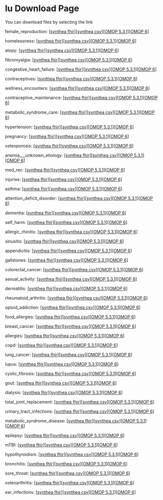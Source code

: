 # lu Download Page #
You can download files by selecting the link

female_reproduction: [[synthea fhir](https://github.com/science-automation/healthcare-europe-sample/raw/lu/lu/female_reproduction_synthea_fhir.zip)][[synthea csv](https://github.com/science-automation/healthcare-europe-sample/raw/lu/lu/female_reproduction_synthea_csv.zip)][[OMOP 5.3.1](https://github.com/science-automation/healthcare-europe-sample/raw/lu/lu/female_reproduction_omop_531.zip)][[OMOP 6](https://github.com/science-automation/healthcare-europe-sample/raw/lu/lu/female_reproduction_omop_6.zip)]

homelessness: [[synthea fhir](https://github.com/science-automation/healthcare-europe-sample/raw/lu/lu/homelessness_synthea_fhir.zip)][[synthea csv](https://github.com/science-automation/healthcare-europe-sample/raw/lu/lu/homelessness_synthea_csv.zip)][[OMOP 5.3.1](https://github.com/science-automation/healthcare-europe-sample/raw/lu/lu/homelessness_omop_531.zip)][[OMOP 6](https://github.com/science-automation/healthcare-europe-sample/raw/lu/lu/homelessness_omop_6.zip)]

atopy: [[synthea fhir](https://github.com/science-automation/healthcare-europe-sample/raw/lu/lu/atopy_synthea_fhir.zip)][[synthea csv](https://github.com/science-automation/healthcare-europe-sample/raw/lu/lu/atopy_synthea_csv.zip)][[OMOP 5.3.1](https://github.com/science-automation/healthcare-europe-sample/raw/lu/lu/atopy_omop_531.zip)][[OMOP 6](https://github.com/science-automation/healthcare-europe-sample/raw/lu/lu/atopy_omop_6.zip)]

fibromyalgia: [[synthea fhir](https://github.com/science-automation/healthcare-europe-sample/raw/lu/lu/fibromyalgia_synthea_fhir.zip)][[synthea csv](https://github.com/science-automation/healthcare-europe-sample/raw/lu/lu/fibromyalgia_synthea_csv.zip)][[OMOP 5.3.1](https://github.com/science-automation/healthcare-europe-sample/raw/lu/lu/fibromyalgia_omop_531.zip)][[OMOP 6](https://github.com/science-automation/healthcare-europe-sample/raw/lu/lu/fibromyalgia_omop_6.zip)]

congestive_heart_failure: [[synthea fhir](https://github.com/science-automation/healthcare-europe-sample/raw/lu/lu/congestive_heart_failure_synthea_fhir.zip)][[synthea csv](https://github.com/science-automation/healthcare-europe-sample/raw/lu/lu/congestive_heart_failure_synthea_csv.zip)][[OMOP 5.3.1](https://github.com/science-automation/healthcare-europe-sample/raw/lu/lu/congestive_heart_failure_omop_531.zip)][[OMOP 6](https://github.com/science-automation/healthcare-europe-sample/raw/lu/lu/congestive_heart_failure_omop_6.zip)]

contraceptives: [[synthea fhir](https://github.com/science-automation/healthcare-europe-sample/raw/lu/lu/contraceptives_synthea_fhir.zip)][[synthea csv](https://github.com/science-automation/healthcare-europe-sample/raw/lu/lu/contraceptives_synthea_csv.zip)][[OMOP 5.3.1](https://github.com/science-automation/healthcare-europe-sample/raw/lu/lu/contraceptives_omop_531.zip)][[OMOP 6](https://github.com/science-automation/healthcare-europe-sample/raw/lu/lu/contraceptives_omop_6.zip)]

wellness_encounters: [[synthea fhir](https://github.com/science-automation/healthcare-europe-sample/raw/lu/lu/wellness_encounters_synthea_fhir.zip)][[synthea csv](https://github.com/science-automation/healthcare-europe-sample/raw/lu/lu/wellness_encounters_synthea_csv.zip)][[OMOP 5.3.1](https://github.com/science-automation/healthcare-europe-sample/raw/lu/lu/wellness_encounters_omop_531.zip)][[OMOP 6](https://github.com/science-automation/healthcare-europe-sample/raw/lu/lu/wellness_encounters_omop_6.zip)]

contraceptive_maintenance: [[synthea fhir](https://github.com/science-automation/healthcare-europe-sample/raw/lu/lu/contraceptive_maintenance_synthea_fhir.zip)][[synthea csv](https://github.com/science-automation/healthcare-europe-sample/raw/lu/lu/contraceptive_maintenance_synthea_csv.zip)][[OMOP 5.3.1](https://github.com/science-automation/healthcare-europe-sample/raw/lu/lu/contraceptive_maintenance_omop_531.zip)][[OMOP 6](https://github.com/science-automation/healthcare-europe-sample/raw/lu/lu/contraceptive_maintenance_omop_6.zip)]

metabolic_syndrome_care: [[synthea fhir](https://github.com/science-automation/healthcare-europe-sample/raw/lu/lu/metabolic_syndrome_care_synthea_fhir.zip)][[synthea csv](https://github.com/science-automation/healthcare-europe-sample/raw/lu/lu/metabolic_syndrome_care_synthea_csv.zip)][[OMOP 5.3.1](https://github.com/science-automation/healthcare-europe-sample/raw/lu/lu/metabolic_syndrome_care_omop_531.zip)][[OMOP 6](https://github.com/science-automation/healthcare-europe-sample/raw/lu/lu/metabolic_syndrome_care_omop_6.zip)]

hypertension: [[synthea fhir](https://github.com/science-automation/healthcare-europe-sample/raw/lu/lu/hypertension_synthea_fhir.zip)][[synthea csv](https://github.com/science-automation/healthcare-europe-sample/raw/lu/lu/hypertension_synthea_csv.zip)][[OMOP 5.3.1](https://github.com/science-automation/healthcare-europe-sample/raw/lu/lu/hypertension_omop_531.zip)][[OMOP 6](https://github.com/science-automation/healthcare-europe-sample/raw/lu/lu/hypertension_omop_6.zip)]

pregnancy: [[synthea fhir](https://github.com/science-automation/healthcare-europe-sample/raw/lu/lu/pregnancy_synthea_fhir.zip)][[synthea csv](https://github.com/science-automation/healthcare-europe-sample/raw/lu/lu/pregnancy_synthea_csv.zip)][[OMOP 5.3.1](https://github.com/science-automation/healthcare-europe-sample/raw/lu/lu/pregnancy_omop_531.zip)][[OMOP 6](https://github.com/science-automation/healthcare-europe-sample/raw/lu/lu/pregnancy_omop_6.zip)]

osteoporosis: [[synthea fhir](https://github.com/science-automation/healthcare-europe-sample/raw/lu/lu/osteoporosis_synthea_fhir.zip)][[synthea csv](https://github.com/science-automation/healthcare-europe-sample/raw/lu/lu/osteoporosis_synthea_csv.zip)][[OMOP 5.3.1](https://github.com/science-automation/healthcare-europe-sample/raw/lu/lu/osteoporosis_omop_531.zip)][[OMOP 6](https://github.com/science-automation/healthcare-europe-sample/raw/lu/lu/osteoporosis_omop_6.zip)]

anemia___unknown_etiology: [[synthea fhir](https://github.com/science-automation/healthcare-europe-sample/raw/lu/lu/anemia___unknown_etiology_synthea_fhir.zip)][[synthea csv](https://github.com/science-automation/healthcare-europe-sample/raw/lu/lu/anemia___unknown_etiology_synthea_csv.zip)][[OMOP 5.3.1](https://github.com/science-automation/healthcare-europe-sample/raw/lu/lu/anemia___unknown_etiology_omop_531.zip)][[OMOP 6](https://github.com/science-automation/healthcare-europe-sample/raw/lu/lu/anemia___unknown_etiology_omop_6.zip)]

med_rec: [[synthea fhir](https://github.com/science-automation/healthcare-europe-sample/raw/lu/lu/med_rec_synthea_fhir.zip)][[synthea csv](https://github.com/science-automation/healthcare-europe-sample/raw/lu/lu/med_rec_synthea_csv.zip)][[OMOP 5.3.1](https://github.com/science-automation/healthcare-europe-sample/raw/lu/lu/med_rec_omop_531.zip)][[OMOP 6](https://github.com/science-automation/healthcare-europe-sample/raw/lu/lu/med_rec_omop_6.zip)]

injuries: [[synthea fhir](https://github.com/science-automation/healthcare-europe-sample/raw/lu/lu/injuries_synthea_fhir.zip)][[synthea csv](https://github.com/science-automation/healthcare-europe-sample/raw/lu/lu/injuries_synthea_csv.zip)][[OMOP 5.3.1](https://github.com/science-automation/healthcare-europe-sample/raw/lu/lu/injuries_omop_531.zip)][[OMOP 6](https://github.com/science-automation/healthcare-europe-sample/raw/lu/lu/injuries_omop_6.zip)]

asthma: [[synthea fhir](https://github.com/science-automation/healthcare-europe-sample/raw/lu/lu/asthma_synthea_fhir.zip)][[synthea csv](https://github.com/science-automation/healthcare-europe-sample/raw/lu/lu/asthma_synthea_csv.zip)][[OMOP 5.3.1](https://github.com/science-automation/healthcare-europe-sample/raw/lu/lu/asthma_omop_531.zip)][[OMOP 6](https://github.com/science-automation/healthcare-europe-sample/raw/lu/lu/asthma_omop_6.zip)]

attention_deficit_disorder: [[synthea fhir](https://github.com/science-automation/healthcare-europe-sample/raw/lu/lu/attention_deficit_disorder_synthea_fhir.zip)][[synthea csv](https://github.com/science-automation/healthcare-europe-sample/raw/lu/lu/attention_deficit_disorder_synthea_csv.zip)][[OMOP 5.3.1](https://github.com/science-automation/healthcare-europe-sample/raw/lu/lu/attention_deficit_disorder_omop_531.zip)][[OMOP 6](https://github.com/science-automation/healthcare-europe-sample/raw/lu/lu/attention_deficit_disorder_omop_6.zip)]

dementia: [[synthea fhir](https://github.com/science-automation/healthcare-europe-sample/raw/lu/lu/dementia_synthea_fhir.zip)][[synthea csv](https://github.com/science-automation/healthcare-europe-sample/raw/lu/lu/dementia_synthea_csv.zip)][[OMOP 5.3.1](https://github.com/science-automation/healthcare-europe-sample/raw/lu/lu/dementia_omop_531.zip)][[OMOP 6](https://github.com/science-automation/healthcare-europe-sample/raw/lu/lu/dementia_omop_6.zip)]

self_harm: [[synthea fhir](https://github.com/science-automation/healthcare-europe-sample/raw/lu/lu/self_harm_synthea_fhir.zip)][[synthea csv](https://github.com/science-automation/healthcare-europe-sample/raw/lu/lu/self_harm_synthea_csv.zip)][[OMOP 5.3.1](https://github.com/science-automation/healthcare-europe-sample/raw/lu/lu/self_harm_omop_531.zip)][[OMOP 6](https://github.com/science-automation/healthcare-europe-sample/raw/lu/lu/self_harm_omop_6.zip)]

allergic_rhinitis: [[synthea fhir](https://github.com/science-automation/healthcare-europe-sample/raw/lu/lu/allergic_rhinitis_synthea_fhir.zip)][[synthea csv](https://github.com/science-automation/healthcare-europe-sample/raw/lu/lu/allergic_rhinitis_synthea_csv.zip)][[OMOP 5.3.1](https://github.com/science-automation/healthcare-europe-sample/raw/lu/lu/allergic_rhinitis_omop_531.zip)][[OMOP 6](https://github.com/science-automation/healthcare-europe-sample/raw/lu/lu/allergic_rhinitis_omop_6.zip)]

sinusitis: [[synthea fhir](https://github.com/science-automation/healthcare-europe-sample/raw/lu/lu/sinusitis_synthea_fhir.zip)][[synthea csv](https://github.com/science-automation/healthcare-europe-sample/raw/lu/lu/sinusitis_synthea_csv.zip)][[OMOP 5.3.1](https://github.com/science-automation/healthcare-europe-sample/raw/lu/lu/sinusitis_omop_531.zip)][[OMOP 6](https://github.com/science-automation/healthcare-europe-sample/raw/lu/lu/sinusitis_omop_6.zip)]

appendicitis: [[synthea fhir](https://github.com/science-automation/healthcare-europe-sample/raw/lu/lu/appendicitis_synthea_fhir.zip)][[synthea csv](https://github.com/science-automation/healthcare-europe-sample/raw/lu/lu/appendicitis_synthea_csv.zip)][[OMOP 5.3.1](https://github.com/science-automation/healthcare-europe-sample/raw/lu/lu/appendicitis_omop_531.zip)][[OMOP 6](https://github.com/science-automation/healthcare-europe-sample/raw/lu/lu/appendicitis_omop_6.zip)]

gallstones: [[synthea fhir](https://github.com/science-automation/healthcare-europe-sample/raw/lu/lu/gallstones_synthea_fhir.zip)][[synthea csv](https://github.com/science-automation/healthcare-europe-sample/raw/lu/lu/gallstones_synthea_csv.zip)][[OMOP 5.3.1](https://github.com/science-automation/healthcare-europe-sample/raw/lu/lu/gallstones_omop_531.zip)][[OMOP 6](https://github.com/science-automation/healthcare-europe-sample/raw/lu/lu/gallstones_omop_6.zip)]

colorectal_cancer: [[synthea fhir](https://github.com/science-automation/healthcare-europe-sample/raw/lu/lu/colorectal_cancer_synthea_fhir.zip)][[synthea csv](https://github.com/science-automation/healthcare-europe-sample/raw/lu/lu/colorectal_cancer_synthea_csv.zip)][[OMOP 5.3.1](https://github.com/science-automation/healthcare-europe-sample/raw/lu/lu/colorectal_cancer_omop_531.zip)][[OMOP 6](https://github.com/science-automation/healthcare-europe-sample/raw/lu/lu/colorectal_cancer_omop_6.zip)]

sexual_activity: [[synthea fhir](https://github.com/science-automation/healthcare-europe-sample/raw/lu/lu/sexual_activity_synthea_fhir.zip)][[synthea csv](https://github.com/science-automation/healthcare-europe-sample/raw/lu/lu/sexual_activity_synthea_csv.zip)][[OMOP 5.3.1](https://github.com/science-automation/healthcare-europe-sample/raw/lu/lu/sexual_activity_omop_531.zip)][[OMOP 6](https://github.com/science-automation/healthcare-europe-sample/raw/lu/lu/sexual_activity_omop_6.zip)]

dermatitis: [[synthea fhir](https://github.com/science-automation/healthcare-europe-sample/raw/lu/lu/dermatitis_synthea_fhir.zip)][[synthea csv](https://github.com/science-automation/healthcare-europe-sample/raw/lu/lu/dermatitis_synthea_csv.zip)][[OMOP 5.3.1](https://github.com/science-automation/healthcare-europe-sample/raw/lu/lu/dermatitis_omop_531.zip)][[OMOP 6](https://github.com/science-automation/healthcare-europe-sample/raw/lu/lu/dermatitis_omop_6.zip)]

rheumatoid_arthritis: [[synthea fhir](https://github.com/science-automation/healthcare-europe-sample/raw/lu/lu/rheumatoid_arthritis_synthea_fhir.zip)][[synthea csv](https://github.com/science-automation/healthcare-europe-sample/raw/lu/lu/rheumatoid_arthritis_synthea_csv.zip)][[OMOP 5.3.1](https://github.com/science-automation/healthcare-europe-sample/raw/lu/lu/rheumatoid_arthritis_omop_531.zip)][[OMOP 6](https://github.com/science-automation/healthcare-europe-sample/raw/lu/lu/rheumatoid_arthritis_omop_6.zip)]

opioid_addiction: [[synthea fhir](https://github.com/science-automation/healthcare-europe-sample/raw/lu/lu/opioid_addiction_synthea_fhir.zip)][[synthea csv](https://github.com/science-automation/healthcare-europe-sample/raw/lu/lu/opioid_addiction_synthea_csv.zip)][[OMOP 5.3.1](https://github.com/science-automation/healthcare-europe-sample/raw/lu/lu/opioid_addiction_omop_531.zip)][[OMOP 6](https://github.com/science-automation/healthcare-europe-sample/raw/lu/lu/opioid_addiction_omop_6.zip)]

food_allergies: [[synthea fhir](https://github.com/science-automation/healthcare-europe-sample/raw/lu/lu/food_allergies_synthea_fhir.zip)][[synthea csv](https://github.com/science-automation/healthcare-europe-sample/raw/lu/lu/food_allergies_synthea_csv.zip)][[OMOP 5.3.1](https://github.com/science-automation/healthcare-europe-sample/raw/lu/lu/food_allergies_omop_531.zip)][[OMOP 6](https://github.com/science-automation/healthcare-europe-sample/raw/lu/lu/food_allergies_omop_6.zip)]

breast_cancer: [[synthea fhir](https://github.com/science-automation/healthcare-europe-sample/raw/lu/lu/breast_cancer_synthea_fhir.zip)][[synthea csv](https://github.com/science-automation/healthcare-europe-sample/raw/lu/lu/breast_cancer_synthea_csv.zip)][[OMOP 5.3.1](https://github.com/science-automation/healthcare-europe-sample/raw/lu/lu/breast_cancer_omop_531.zip)][[OMOP 6](https://github.com/science-automation/healthcare-europe-sample/raw/lu/lu/breast_cancer_omop_6.zip)]

allergies: [[synthea fhir](https://github.com/science-automation/healthcare-europe-sample/raw/lu/lu/allergies_synthea_fhir.zip)][[synthea csv](https://github.com/science-automation/healthcare-europe-sample/raw/lu/lu/allergies_synthea_csv.zip)][[OMOP 5.3.1](https://github.com/science-automation/healthcare-europe-sample/raw/lu/lu/allergies_omop_531.zip)][[OMOP 6](https://github.com/science-automation/healthcare-europe-sample/raw/lu/lu/allergies_omop_6.zip)]

copd: [[synthea fhir](https://github.com/science-automation/healthcare-europe-sample/raw/lu/lu/copd_synthea_fhir.zip)][[synthea csv](https://github.com/science-automation/healthcare-europe-sample/raw/lu/lu/copd_synthea_csv.zip)][[OMOP 5.3.1](https://github.com/science-automation/healthcare-europe-sample/raw/lu/lu/copd_omop_531.zip)][[OMOP 6](https://github.com/science-automation/healthcare-europe-sample/raw/lu/lu/copd_omop_6.zip)]

lung_cancer: [[synthea fhir](https://github.com/science-automation/healthcare-europe-sample/raw/lu/lu/lung_cancer_synthea_fhir.zip)][[synthea csv](https://github.com/science-automation/healthcare-europe-sample/raw/lu/lu/lung_cancer_synthea_csv.zip)][[OMOP 5.3.1](https://github.com/science-automation/healthcare-europe-sample/raw/lu/lu/lung_cancer_omop_531.zip)][[OMOP 6](https://github.com/science-automation/healthcare-europe-sample/raw/lu/lu/lung_cancer_omop_6.zip)]

lupus: [[synthea fhir](https://github.com/science-automation/healthcare-europe-sample/raw/lu/lu/lupus_synthea_fhir.zip)][[synthea csv](https://github.com/science-automation/healthcare-europe-sample/raw/lu/lu/lupus_synthea_csv.zip)][[OMOP 5.3.1](https://github.com/science-automation/healthcare-europe-sample/raw/lu/lu/lupus_omop_531.zip)][[OMOP 6](https://github.com/science-automation/healthcare-europe-sample/raw/lu/lu/lupus_omop_6.zip)]

cystic_fibrosis: [[synthea fhir](https://github.com/science-automation/healthcare-europe-sample/raw/lu/lu/cystic_fibrosis_synthea_fhir.zip)][[synthea csv](https://github.com/science-automation/healthcare-europe-sample/raw/lu/lu/cystic_fibrosis_synthea_csv.zip)][[OMOP 5.3.1](https://github.com/science-automation/healthcare-europe-sample/raw/lu/lu/cystic_fibrosis_omop_531.zip)][[OMOP 6](https://github.com/science-automation/healthcare-europe-sample/raw/lu/lu/cystic_fibrosis_omop_6.zip)]

gout: [[synthea fhir](https://github.com/science-automation/healthcare-europe-sample/raw/lu/lu/gout_synthea_fhir.zip)][[synthea csv](https://github.com/science-automation/healthcare-europe-sample/raw/lu/lu/gout_synthea_csv.zip)][[OMOP 5.3.1](https://github.com/science-automation/healthcare-europe-sample/raw/lu/lu/gout_omop_531.zip)][[OMOP 6](https://github.com/science-automation/healthcare-europe-sample/raw/lu/lu/gout_omop_6.zip)]

dialysis: [[synthea fhir](https://github.com/science-automation/healthcare-europe-sample/raw/lu/lu/dialysis_synthea_fhir.zip)][[synthea csv](https://github.com/science-automation/healthcare-europe-sample/raw/lu/lu/dialysis_synthea_csv.zip)][[OMOP 5.3.1](https://github.com/science-automation/healthcare-europe-sample/raw/lu/lu/dialysis_omop_531.zip)][[OMOP 6](https://github.com/science-automation/healthcare-europe-sample/raw/lu/lu/dialysis_omop_6.zip)]

total_joint_replacement: [[synthea fhir](https://github.com/science-automation/healthcare-europe-sample/raw/lu/lu/total_joint_replacement_synthea_fhir.zip)][[synthea csv](https://github.com/science-automation/healthcare-europe-sample/raw/lu/lu/total_joint_replacement_synthea_csv.zip)][[OMOP 5.3.1](https://github.com/science-automation/healthcare-europe-sample/raw/lu/lu/total_joint_replacement_omop_531.zip)][[OMOP 6](https://github.com/science-automation/healthcare-europe-sample/raw/lu/lu/total_joint_replacement_omop_6.zip)]

urinary_tract_infections: [[synthea fhir](https://github.com/science-automation/healthcare-europe-sample/raw/lu/lu/urinary_tract_infections_synthea_fhir.zip)][[synthea csv](https://github.com/science-automation/healthcare-europe-sample/raw/lu/lu/urinary_tract_infections_synthea_csv.zip)][[OMOP 5.3.1](https://github.com/science-automation/healthcare-europe-sample/raw/lu/lu/urinary_tract_infections_omop_531.zip)][[OMOP 6](https://github.com/science-automation/healthcare-europe-sample/raw/lu/lu/urinary_tract_infections_omop_6.zip)]

metabolic_syndrome_disease: [[synthea fhir](https://github.com/science-automation/healthcare-europe-sample/raw/lu/lu/metabolic_syndrome_disease_synthea_fhir.zip)][[synthea csv](https://github.com/science-automation/healthcare-europe-sample/raw/lu/lu/metabolic_syndrome_disease_synthea_csv.zip)][[OMOP 5.3.1](https://github.com/science-automation/healthcare-europe-sample/raw/lu/lu/metabolic_syndrome_disease_omop_531.zip)][[OMOP 6](https://github.com/science-automation/healthcare-europe-sample/raw/lu/lu/metabolic_syndrome_disease_omop_6.zip)]

epilepsy: [[synthea fhir](https://github.com/science-automation/healthcare-europe-sample/raw/lu/lu/epilepsy_synthea_fhir.zip)][[synthea csv](https://github.com/science-automation/healthcare-europe-sample/raw/lu/lu/epilepsy_synthea_csv.zip)][[OMOP 5.3.1](https://github.com/science-automation/healthcare-europe-sample/raw/lu/lu/epilepsy_omop_531.zip)][[OMOP 6](https://github.com/science-automation/healthcare-europe-sample/raw/lu/lu/epilepsy_omop_6.zip)]

mTBI: [[synthea fhir](https://github.com/science-automation/healthcare-europe-sample/raw/lu/lu/mTBI_synthea_fhir.zip)][[synthea csv](https://github.com/science-automation/healthcare-europe-sample/raw/lu/lu/mTBI_synthea_csv.zip)][[OMOP 5.3.1](https://github.com/science-automation/healthcare-europe-sample/raw/lu/lu/mTBI_omop_531.zip)][[OMOP 6](https://github.com/science-automation/healthcare-europe-sample/raw/lu/lu/mTBI_omop_6.zip)]

hypothyroidism: [[synthea fhir](https://github.com/science-automation/healthcare-europe-sample/raw/lu/lu/hypothyroidism_synthea_fhir.zip)][[synthea csv](https://github.com/science-automation/healthcare-europe-sample/raw/lu/lu/hypothyroidism_synthea_csv.zip)][[OMOP 5.3.1](https://github.com/science-automation/healthcare-europe-sample/raw/lu/lu/hypothyroidism_omop_531.zip)][[OMOP 6](https://github.com/science-automation/healthcare-europe-sample/raw/lu/lu/hypothyroidism_omop_6.zip)]

bronchitis: [[synthea fhir](https://github.com/science-automation/healthcare-europe-sample/raw/lu/lu/bronchitis_synthea_fhir.zip)][[synthea csv](https://github.com/science-automation/healthcare-europe-sample/raw/lu/lu/bronchitis_synthea_csv.zip)][[OMOP 5.3.1](https://github.com/science-automation/healthcare-europe-sample/raw/lu/lu/bronchitis_omop_531.zip)][[OMOP 6](https://github.com/science-automation/healthcare-europe-sample/raw/lu/lu/bronchitis_omop_6.zip)]

sore_throat: [[synthea fhir](https://github.com/science-automation/healthcare-europe-sample/raw/lu/lu/sore_throat_synthea_fhir.zip)][[synthea csv](https://github.com/science-automation/healthcare-europe-sample/raw/lu/lu/sore_throat_synthea_csv.zip)][[OMOP 5.3.1](https://github.com/science-automation/healthcare-europe-sample/raw/lu/lu/sore_throat_omop_531.zip)][[OMOP 6](https://github.com/science-automation/healthcare-europe-sample/raw/lu/lu/sore_throat_omop_6.zip)]

osteoarthritis: [[synthea fhir](https://github.com/science-automation/healthcare-europe-sample/raw/lu/lu/osteoarthritis_synthea_fhir.zip)][[synthea csv](https://github.com/science-automation/healthcare-europe-sample/raw/lu/lu/osteoarthritis_synthea_csv.zip)][[OMOP 5.3.1](https://github.com/science-automation/healthcare-europe-sample/raw/lu/lu/osteoarthritis_omop_531.zip)][[OMOP 6](https://github.com/science-automation/healthcare-europe-sample/raw/lu/lu/osteoarthritis_omop_6.zip)]

ear_infections: [[synthea fhir](https://github.com/science-automation/healthcare-europe-sample/raw/lu/lu/ear_infections_synthea_fhir.zip)][[synthea csv](https://github.com/science-automation/healthcare-europe-sample/raw/lu/lu/ear_infections_synthea_csv.zip)][[OMOP 5.3.1](https://github.com/science-automation/healthcare-europe-sample/raw/lu/lu/ear_infections_omop_531.zip)][[OMOP 6](https://github.com/science-automation/healthcare-europe-sample/raw/lu/lu/ear_infections_omop_6.zip)]

